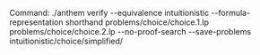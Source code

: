 Command: ./anthem verify --equivalence intuitionistic --formula-representation shorthand problems/choice/choice.1.lp problems/choice/choice.2.lp  --no-proof-search --save-problems intuitionistic/choice/simplified/